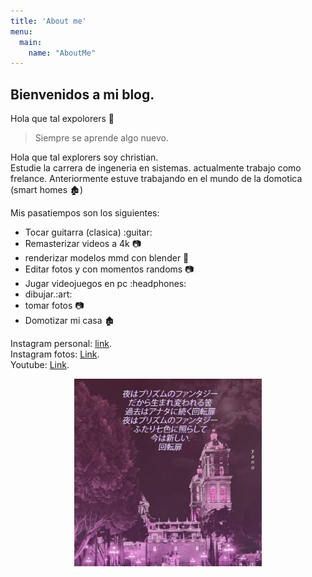 ```yaml
---
title: 'About me'
menu:
  main:
    name: "AboutMe"
---
```


## Bienvenidos a mi blog.

Hola que tal expolorers 🤩

> Siempre se aprende algo nuevo.

Hola que tal explorers soy christian.  
Estudie la carrera de ingeneria en sistemas. actualmente trabajo como frelance. 
Anteriormente estuve trabajando en el mundo de la domotica (smart homes 🏚️)


Mis pasatiempos son los siguientes:

<ul>
  <li> Tocar guitarra (clasica) :guitar:
  <li> Remasterizar videos a 4k  📷
  <li> renderizar modelos mmd con blender 🤖
  <li> Editar fotos y con momentos randoms 📷
  <li> Jugar videojuegos en pc :headphones:
  <li> dibujar.:art:
  <li> tomar fotos 📷
  <li> Domotizar mi casa 🏚️
 </ul>
 
Instagram personal: [link](https://www.instagram.com/christian.de.martino/). <br>
Instagram fotos: [Link](https://www.instagram.com/yanothecatrandom/). <br>
Youtube: [Link](https://www.youtube.com/channel/UCggXbr1RsEMFuh3sSjP7AIw).
  
<div>
  <p style ='text-align:center;'>
  <img src="https://raw.githubusercontent.com/ChristianDeM/my_launchx_blog/dfb12aecf25e298de1d867b66f56219d0c51022b/themes/hugo-winston-theme/images/photo1.jpg"    alt="Img about me" width="300px">
</p>
</div> 
    

 

 
    
